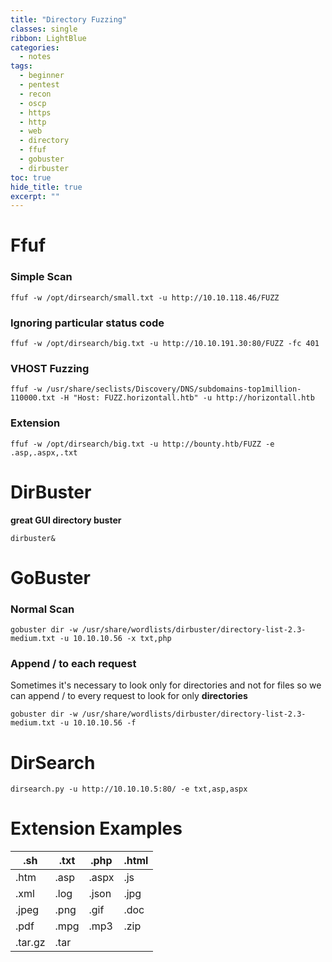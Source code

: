 ```yaml
---
title: "Directory Fuzzing"
classes: single
ribbon: LightBlue
categories:
  - notes
tags:
  - beginner
  - pentest
  - recon
  - oscp
  - https
  - http
  - web
  - directory
  - ffuf
  - gobuster
  - dirbuster
toc: true
hide_title: true
excerpt: ""
---
```


# Ffuf

### Simple Scan

```
ffuf -w /opt/dirsearch/small.txt -u http://10.10.118.46/FUZZ
```

### Ignoring particular status code

```
ffuf -w /opt/dirsearch/big.txt -u http://10.10.191.30:80/FUZZ -fc 401
```

### VHOST Fuzzing

```
ffuf -w /usr/share/seclists/Discovery/DNS/subdomains-top1million-110000.txt -H "Host: FUZZ.horizontall.htb" -u http://horizontall.htb
```

### Extension

```
ffuf -w /opt/dirsearch/big.txt -u http://bounty.htb/FUZZ -e .asp,.aspx,.txt
```

# DirBuster

**great GUI directory buster**

```
dirbuster&
```

# GoBuster

### Normal Scan

```
gobuster dir -w /usr/share/wordlists/dirbuster/directory-list-2.3-medium.txt -u 10.10.10.56 -x txt,php
```

### Append / to each request

Sometimes it's necessary to look only for directories and not for files so we can append / to every request to look for only **directories**

```
gobuster dir -w /usr/share/wordlists/dirbuster/directory-list-2.3-medium.txt -u 10.10.10.56 -f
```

# DirSearch

```
dirsearch.py -u http://10.10.10.5:80/ -e txt,asp,aspx
```

# Extension Examples

| .sh     | .txt | .php  | .html |
| ------- | ---- | ----- | ----- |
| .htm    | .asp | .aspx | .js   |
| .xml    | .log | .json | .jpg  |
| .jpeg   | .png | .gif  | .doc  |
| .pdf    | .mpg | .mp3  | .zip  |
| .tar.gz | .tar |       |       |
